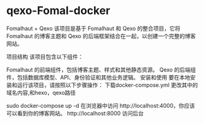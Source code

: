 # qexo-Fomal-docker
Fomalhaut + Qexo 
该项目是基于 Fomalhaut 和 Qexo 的整合项目，它将 Fomalhaut 的博客主题和 Qexo 的后端框架结合在一起，以创建一个完整的博客网站。

项目结构
该项目包含以下组件：

Fomalhaut 的前端组件，包括博客主题、样式和其他静态资源。
Qexo 的后端组件，包括数据库模型、API、身份验证和其他业务逻辑。
安装和使用
要在本地安装和运行该项目，请按照以下步骤操作：
下载docker-compose.yml
更改其中的域名内容,和hexo，qexo路径

sudo docker-compose up -d
在浏览器中访问 http://localhost:4000，你应该可以看到你的博客网站。
http://localhost:8000 访问后台
